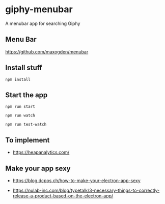 # giphy-menubar
A menubar app for searching Giphy

## Menu Bar
https://github.com/maxogden/menubar

## Install stuff
`npm install`

## Start the app
`npm run start`

`npm run watch`

`npm run test-watch`


## To implement
- https://heapanalytics.com/

## Make your app sexy
- https://blog.dcpos.ch/how-to-make-your-electron-app-sexy

- https://nulab-inc.com/blog/typetalk/3-necessary-things-to-correctly-release-a-product-based-on-the-electron-app/
